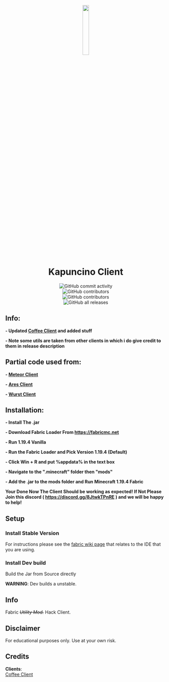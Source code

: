 <p align="center">
<img src="https://raw.githubusercontent.com/Nxyi/Kapuncino-Client/master/src/main/resources/assets/coffee/icon.png" width="20%"/>
</p>

<h1 align="center">Kapuncino Client</h1>

<div style="display: grid; place-items: center;">
    <img alt="GitHub commit activity" src="https://img.shields.io/github/commit-activity/w/Nxyi/Coffee-Client-1.19.4?color=black"> <img alt="GitHub contributors" src="https://img.shields.io/github/contributors/Nxyi/Coffee-Client-1.19.4?color=black&label=Developers">
<img alt="GitHub contributors" src="https://img.shields.io/github/v/release/Nxyi/Coffee-Client-1.19.4?display_name=tag&include_prereleases&color=black">
    <img alt="GitHub all releases" src="https://img.shields.io/github/downloads/Nxyi/Coffee-Client-1.19.4/total?color=black">

</div>

## Info:
**- Updated [Coffee Client](https://github.com/Coffee-Client/Coffee) and added stuff**

**- Note some utils are taken from other clients in which i do give credit to them in release description**

## Partial code used from:

**- [Meteor Client](https://github.com/MeteorDevelopment/meteor-client)**

**- [Ares Client](https://github.com/AresClient/ares)**

**- [Wurst Client](https://github.com/Wurst-Imperium/Wurst7)**

## Installation:

**- Install The .jar**

**- Download Fabric Loader From https://fabricmc.net**

**- Run 1.19.4 Vanilla**

**- Run the Fabric Loader and Pick Version 1.19.4 (Default)**

**- Click Win + R and put %appdata% in the text box**

**- Navigate to the ".minecraft" folder then "mods"**

**- Add the .jar to the mods folder and Run Minecraft 1.19.4 Fabric**

**Your Done Now The Client Should be working as expected! If Not Please Join this discord ( https://discord.gg/8JtwkTPnRE ) and we will be happy to help!**

## Setup

### Install Stable Version
For instructions please see the [fabric wiki page](https://fabricmc.net/wiki/tutorial:setup) that relates to the IDE that you are using.

### Install Dev build
Build the Jar from Source directly

**WARNING**: Dev builds a unstable.
## Info

Fabric _~~Utility Mod.~~_ Hack Client.

## Disclaimer

For educational purposes only. Use at your own risk.

## Credits
**Clients**:  
[Coffee Client](https://github.com/Coffee-Client/Coffee)  
